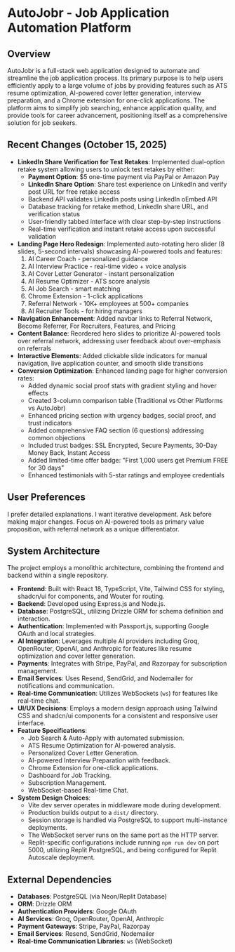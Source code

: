 # AutoJobr - Job Application Automation Platform

## Overview
AutoJobr is a full-stack web application designed to automate and streamline the job application process. Its primary purpose is to help users efficiently apply to a large volume of jobs by providing features such as ATS resume optimization, AI-powered cover letter generation, interview preparation, and a Chrome extension for one-click applications. The platform aims to simplify job searching, enhance application quality, and provide tools for career advancement, positioning itself as a comprehensive solution for job seekers.

## Recent Changes (October 15, 2025)
- **LinkedIn Share Verification for Test Retakes**: Implemented dual-option retake system allowing users to unlock test retakes by either:
  - **Payment Option**: $5 one-time payment via PayPal or Amazon Pay
  - **LinkedIn Share Option**: Share test experience on LinkedIn and verify post URL for free retake access
  - Backend API validates LinkedIn posts using LinkedIn oEmbed API
  - Database tracking for retake method, LinkedIn share URL, and verification status
  - User-friendly tabbed interface with clear step-by-step instructions
  - Real-time verification and instant retake access upon successful validation
- **Landing Page Hero Redesign**: Implemented auto-rotating hero slider (8 slides, 5-second intervals) showcasing AI-powered tools and features:
  1. AI Career Coach - personalized guidance
  2. AI Interview Practice - real-time video + voice analysis
  3. AI Cover Letter Generator - instant personalization
  4. AI Resume Optimizer - ATS score analysis
  5. AI Job Search - smart matching
  6. Chrome Extension - 1-click applications
  7. Referral Network - 10K+ employees at 500+ companies
  8. AI Recruiter Tools - for hiring managers
- **Navigation Enhancement**: Added navbar links to Referral Network, Become Referrer, For Recruiters, Features, and Pricing
- **Content Balance**: Reordered hero slides to prioritize AI-powered tools over referral network, addressing user feedback about over-emphasis on referrals
- **Interactive Elements**: Added clickable slide indicators for manual navigation, live application counter, and smooth slide transitions
- **Conversion Optimization**: Enhanced landing page for higher conversion rates:
  - Added dynamic social proof stats with gradient styling and hover effects
  - Created 3-column comparison table (Traditional vs Other Platforms vs AutoJobr)
  - Enhanced pricing section with urgency badges, social proof, and trust indicators
  - Added comprehensive FAQ section (6 questions) addressing common objections
  - Included trust badges: SSL Encrypted, Secure Payments, 30-Day Money Back, Instant Access
  - Added limited-time offer badge: "First 1,000 users get Premium FREE for 30 days"
  - Enhanced testimonials with 5-star ratings and employee credentials

## User Preferences
I prefer detailed explanations. I want iterative development. Ask before making major changes. Focus on AI-powered tools as primary value proposition, with referral network as a unique differentiator.

## System Architecture
The project employs a monolithic architecture, combining the frontend and backend within a single repository.
-   **Frontend**: Built with React 18, TypeScript, Vite, Tailwind CSS for styling, shadcn/ui for components, and Wouter for routing.
-   **Backend**: Developed using Express.js and Node.js.
-   **Database**: PostgreSQL, utilizing Drizzle ORM for schema definition and interaction.
-   **Authentication**: Implemented with Passport.js, supporting Google OAuth and local strategies.
-   **AI Integration**: Leverages multiple AI providers including Groq, OpenRouter, OpenAI, and Anthropic for features like resume optimization and cover letter generation.
-   **Payments**: Integrates with Stripe, PayPal, and Razorpay for subscription management.
-   **Email Services**: Uses Resend, SendGrid, and Nodemailer for notifications and communication.
-   **Real-time Communication**: Utilizes WebSockets (`ws`) for features like real-time chat.
-   **UI/UX Decisions**: Employs a modern design approach using Tailwind CSS and shadcn/ui components for a consistent and responsive user interface.
-   **Feature Specifications**:
    -   Job Search & Auto-Apply with automated submission.
    -   ATS Resume Optimization for AI-powered analysis.
    -   Personalized Cover Letter Generation.
    -   AI-powered Interview Preparation with feedback.
    -   Chrome Extension for one-click applications.
    -   Dashboard for Job Tracking.
    -   Subscription Management.
    -   WebSocket-based Real-time Chat.
-   **System Design Choices**:
    -   Vite dev server operates in middleware mode during development.
    -   Production builds output to a `dist/` directory.
    -   Session storage is handled via PostgreSQL to support multi-instance deployments.
    -   The WebSocket server runs on the same port as the HTTP server.
    -   Replit-specific configurations include running `npm run dev` on port 5000, utilizing Replit PostgreSQL, and being configured for Replit Autoscale deployment.

## External Dependencies
-   **Databases**: PostgreSQL (via Neon/Replit Database)
-   **ORM**: Drizzle ORM
-   **Authentication Providers**: Google OAuth
-   **AI Services**: Groq, OpenRouter, OpenAI, Anthropic
-   **Payment Gateways**: Stripe, PayPal, Razorpay
-   **Email Services**: Resend, SendGrid, Nodemailer
-   **Real-time Communication Libraries**: `ws` (WebSocket)